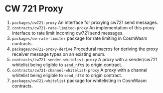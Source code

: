 # CW 721 Proxy

1. `packages/cw721-proxy` An interface for proxying cw721 send messages.
3. `contracts/cw721-rate-limited-proxy` An implementation of this
   proxy interface to rate limit incoming cw721 send messages.
2. `packages/cw-rate-limiter` package for rate limiting in CosmWasm
   contracts.
4. `packages/cw721-proxy-derive` Procedural macros for deriving the
   proxy receiver message types on an existing enum.
5. `contracts/cw721-sender-whitelist-proxy` A proxy with a sender/cw721 whitelist
   being eligible to `send_nft`s to origin contract.
6. `contracts/cw721-channel-whitelist-proxy` A proxy with a channel whitelist
   being eligible to `send_nft`s to origin contract.
7. `packages/cw721-whitelist` package for whitelisting in
   CosmWasm contracts.
